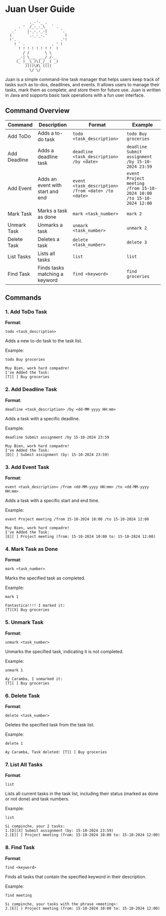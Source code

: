# Juan User Guide

               ._-'-_ .
          . '  /_-_-_\   ` .
       .'     |-_-_-_-|      `.
      (       `.-_-_-.'        )
      !`.                    .'!
        ! ` .            . ' !
          ! ! ! ! ! ! ! !  !
            / /       \ \
          _-| \___ ___/ /-_
         (_ )__\_)\(_/__( _)
             ))))\X\ ((((
               \/ \/ 

Juan is a simple command-line task manager that helps users keep track of tasks such as to-dos, deadlines, and events. It allows users to manage their tasks, mark them as complete, and store them for future use. Juan is written in Java and supports basic task operations with a fun user interface.


## Command Overview

| Command      | Description                        | Format                                             | Example                                                             |
|--------------|------------------------------------|----------------------------------------------------|---------------------------------------------------------------------|
| Add ToDo     | Adds a to-do task                  | `todo <task_description>`                          | `todo Buy groceries`                                                |
| Add Deadline | Adds a deadline task               | `deadline <task_description> /by <date>`           | `deadline Submit assignment /by 15-10-2024 23:59`                   |
| Add Event    | Adds an event with start and end   | `event <task_description> /from <date> /to <date>` | `event Project meeting /from 15-10-2024 10:00 /to 15-10-2024 12:00` |
| Mark Task    | Marks a task as done               | `mark <task_number>`                               | `mark 2`                                                            |
| Unmark Task  | Unmarks a task                     | `unmark <task_number>`                             | `unmark 2`                                                          |
| Delete Task  | Deletes a task                     | `delete <task_number>`                             | `delete 3`                                                          |
| List Tasks   | Lists all tasks                    | `list`                                             | `list`                                                              |
| Find Task    | Finds tasks matching a keyword     | `find <keyword>`                                   | `find groceries`                                                    |

## Commands

### 1. Add ToDo Task

**Format**:
```
todo <task_description>
```

Adds a new to-do task to the task list.

Example:
```
todo Buy groceries

Muy Bien, work hard compadre!
I've Added the Task:
[T][ ] Buy groceries
```

### 2. Add Deadline Task

**Format**:
```
deadline <task_description> /by <dd-MM-yyyy HH:mm>
```

Adds a task with a specific deadline.

Example:
```
deadline Submit assignment /by 15-10-2024 23:59

Muy Bien, work hard compadre!
I've Added the Task:
[D][ ] Submit assignment (by: 15-10-2024 23:59)
```

### 3. Add Event Task

**Format**:
```
event <task_description> /from <dd-MM-yyyy HH:mm> /to <dd-MM-yyyy HH:mm>
```

Adds a task with a specific start and end time.

Example:
```
event Project meeting /from 15-10-2024 10:00 /to 15-10-2024 12:00

Muy Bien, work hard compadre!
I've Added the Task:
[E][ ] Project meeting (from: 15-10-2024 10:00 to: 15-10-2024 12:00)
```

### 4. Mark Task as Done

**Format**:
```
mark <task_number>
```

Marks the specified task as completed.

Example:
```
mark 1

Fantastica!!!! I marked it:
[T][X] Buy groceries
```

### 5. Unmark Task

**Format**:
```
unmark <task_number>
```

Unmarks the specified task, indicating it is not completed.

Example:
```
unmark 1

Ay Caramba, I unmarked it:
[T][ ] Buy groceries
```

### 6. Delete Task

**Format**:
```
delete <task_number>
```

Deletes the specified task from the task list.

Example:
```
delete 1

Ay Caramba, Task deleted: [T][ ] Buy groceries
```

### 7. List All Tasks

**Format**:
```
list
```

Lists all current tasks in the task list, including their status (marked as done or not done) and task numbers.

Example:
```
list

Si compinche, your 2 tasks:
1.[D][X] Submit assignment (by: 15-10-2024 23:59)
2.[E][ ] Project meeting (from: 15-10-2024 10:00 to: 15-10-2024 12:00)
```

### 8. Find Task

**Format**:
```
find <keyword>
```

Finds all tasks that contain the specified keyword in their description.

Example:
```
find meeting

Si compinche, your tasks with the phrase <meeting>:
2.[E][ ] Project meeting (from: 15-10-2024 10:00 to: 15-10-2024 12:00)
```
